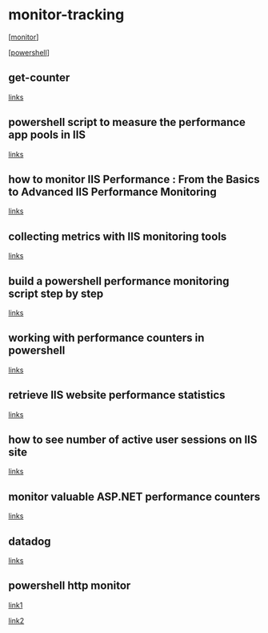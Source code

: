 # monitor-tracking

[[monitor]]

[[powershell]]

## get-counter

[links](https://docs.microsoft.com/en-us/powershell/module/microsoft.powershell.diagnostics/get-counter?view=powershell-7.1 )

## powershell script to measure the performance app pools in IIS

[links](https://smoothknowledge.com/2019/02/08/powershell-script-to-measure-the-performance-of-app-pools-in-iis/ )

## how to monitor IIS Performance : From the Basics to Advanced IIS Performance Monitoring

[links](https://stackify.com/how-to-monitor-iis-performance/ )

## collecting metrics with IIS monitoring tools

[links](https://www.datadoghq.com/blog/iis-monitoring-tools/)

## build a powershell performance monitoring script step by step

[links](https://searchitoperations.techtarget.com/tutorial/Build-a-PowerShell-performance-monitoring-script-step-by-step)

## working with performance counters in powershell

[links](https://mcpmag.com/articles/2018/02/07/performance-counters-in-powershell.aspx )

## retrieve IIS website performance statistics

[links](https://gallery.technet.microsoft.com/scriptcenter/Retrieve-IIS-Website-c7dc30f7 )

## how to see number of active user sessions on IIS site

[links](http://woshub.com/how-to-monitor-active-sessions-on-iis/)

## monitor valuable ASP.NET performance counters

[links](https://youtu.be/3jidst_LeGg)

## datadog

[links](https://www.datadoghq.com/dg/monitor/iis/?utm_source=Advertisement&utm_medium=GoogleAdsNon1stTier&utm_campaign=GoogleAdsNon1stTier-IISNonENES&utm_content=Infra&utm_keyword=iis%20performance&utm_matchtype=p&gclid=Cj0KCQiAhs79BRD0ARIsAC6XpaVT8EQgUyxRV8FpKYXRTIsi1XKem5Zs8UPCbW0Qa7cwuxo7CxaDPDYaAiCGEALw_wcB)

## powershell http monitor

[link1](https://github.com/zeppaman/Powershell-Http-Monitor/tree/master/src)

[link2](https://www.codeproject.com/Articles/1214947/Http-Monitor-using-Powershell)

[//begin]: # "Autogenerated link references for markdown compatibility"
[monitor]: ../monitor.md "Monitor"
[powershell]: ../../2-code/learning/language/Powershell/powershell.md "Powershell"
[//end]: # "Autogenerated link references"